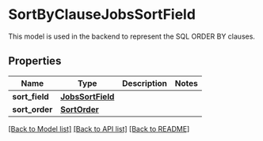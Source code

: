 # SortByClauseJobsSortField

This model is used in the backend to represent the SQL ORDER BY clauses.
## Properties
Name | Type | Description | Notes
------------ | ------------- | ------------- | -------------
**sort_field** | [**JobsSortField**](JobsSortField.md) |  | 
**sort_order** | [**SortOrder**](SortOrder.md) |  | 

[[Back to Model list]](../README.md#documentation-for-models) [[Back to API list]](../README.md#documentation-for-api-endpoints) [[Back to README]](../README.md)


